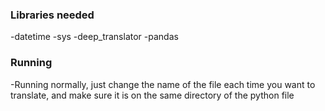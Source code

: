 <h3>Libraries needed </h3>

-datetime
-sys
-deep_translator 
-pandas

<h3> Running </h3>

-Running normally, just change the name of the file each time you want to translate, and make sure it is on the same directory of the python file



